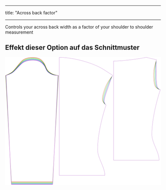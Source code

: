 - - -
title: "Across back factor"
- - -

Controls your across back width as a factor of your shoulder to shoulder measurement

## Effekt dieser Option auf das Schnittmuster

![This image shows the effect of this option by superimposing several variants that have a different value for this option](diana_acrossbackfactor_sample.svg "Effect of this option on the pattern")
